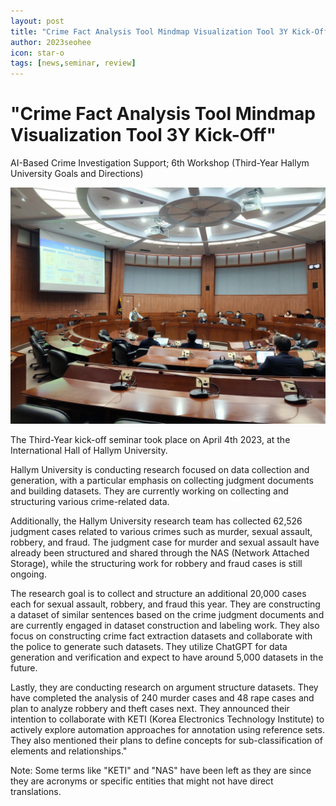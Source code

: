 ```yaml
---
layout: post
title: "Crime Fact Analysis Tool Mindmap Visualization Tool 3Y Kick-Off"
author: 2023seohee
icon: star-o
tags: [news,seminar, review]
---
```


# "Crime Fact Analysis Tool Mindmap Visualization Tool 3Y Kick-Off"
AI-Based Crime Investigation Support; 6th Workshop (Third-Year Hallym University Goals and Directions)

![dataset1](/img/news/2023004004.jpg)

The Third-Year kick-off seminar took place on April 4th 2023, at the International Hall of Hallym University. 



Hallym University is conducting research focused on data collection and generation, with a particular emphasis on collecting judgment documents and building datasets. They are currently working on collecting and structuring various crime-related data.


Additionally, the Hallym University research team has collected 62,526 judgment cases related to various crimes such as murder, sexual assault, robbery, and fraud. The judgment case for murder and sexual assault have already been structured and shared through the NAS (Network Attached Storage), while the structuring work for robbery and fraud cases is still ongoing. 

The research goal is to collect and structure an additional 20,000 cases each for sexual assault, robbery, and fraud this year. They are constructing a dataset of similar sentences based on the crime judgment documents and are currently engaged in dataset construction and labeling work. They also focus on constructing crime fact extraction datasets and collaborate with the police to generate such datasets. They utilize ChatGPT for data generation and verification and expect to have around 5,000 datasets in the future.

Lastly, they are conducting research on argument structure datasets. They have completed the analysis of 240 murder cases and 48 rape cases and plan to analyze robbery and theft cases next. They announced their intention to collaborate with KETI (Korea Electronics Technology Institute) to actively explore automation approaches for annotation using reference sets. They also mentioned their plans to define concepts for sub-classification of elements and relationships."

Note: Some terms like "KETI" and "NAS" have been left as they are since they are acronyms or specific entities that might not have direct translations.